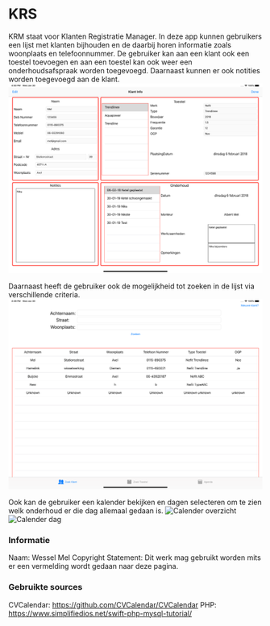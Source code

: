# KRS
KRM staat voor Klanten Registratie Manager. In deze app kunnen gebruikers een lijst met klanten bijhouden en de daarbij horen informatie zoals woonplaats en telefoonnummer. De gebruiker kan aan een klant ook een toestel toevoegen en aan een toestel kan ook weer een onderhoudsafspraak worden toegevoegd. Daarnaast kunnen er ook notities worden toegevoegd aan de klant.
![Overzicht](Pictures/overzicht.png)

Daarnaast heeft de gebruiker ook de mogelijkheid tot zoeken in de lijst via verschillende criteria. 
![Zoeken](Pictures/zoeken.png)

Ook kan de gebruiker een kalender bekijken en dagen selecteren om te zien welk onderhoud er die dag allemaal gedaan is.
![Calender overzicht](Pictures/kalender_groot.png)
![Calender dag](Pictures/kalender_klein.png)

### Informatie
Naam: Wessel Mel
Copyright Statement: Dit werk mag gebruikt worden mits er een vermelding wordt gedaan naar deze pagina.

### Gebruikte sources
CVCalendar: https://github.com/CVCalendar/CVCalendar
PHP: https://www.simplifiedios.net/swift-php-mysql-tutorial/
